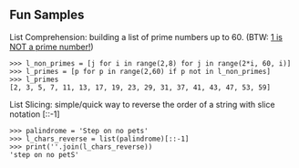 Fun Samples
------------

List Comprehension: building a list of prime numbers up to 60. (BTW: [1 is NOT a prime number!](https://blogs.scientificamerican.com/roots-of-unity/why-isnt-1-a-prime-number/))

    >>> l_non_primes = [j for i in range(2,8) for j in range(2*i, 60, i)]
    >>> l_primes = [p for p in range(2,60) if p not in l_non_primes]
    >>> l_primes
    [2, 3, 5, 7, 11, 13, 17, 19, 23, 29, 31, 37, 41, 43, 47, 53, 59]



List Slicing: simple/quick way to reverse the order of a string with slice notation \[::-1]

    >>> palindrome = 'Step on no pets'
    >>> l_chars_reverse = list(palindrome)[::-1]
    >>> print(''.join(l_chars_reverse))
    'step on no petS'
